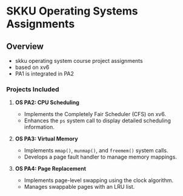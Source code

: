 # SKKU Operating Systems Assignments

## Overview

- skku operating system course project assignments
- based on xv6
- PA1 is integrated in PA2

### Projects Included

1. **OS PA2: CPU Scheduling**
   - Implements the Completely Fair Scheduler (CFS) on xv6.
   - Enhances the `ps` system call to display detailed scheduling information.

2. **OS PA3: Virtual Memory**
   - Implements `mmap()`, `munmap()`, and `freemem()` system calls.
   - Develops a page fault handler to manage memory mappings.

3. **OS PA4: Page Replacement**
   - Implements page-level swapping using the clock algorithm.
   - Manages swappable pages with an LRU list.